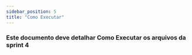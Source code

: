 ```yaml
---
sidebar_position: 5
title: "Como Executar"
---
```


### Este documento deve detalhar Como Executar os arquivos da sprint 4